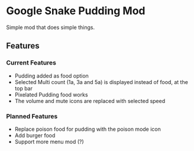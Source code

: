 # Google Snake Pudding Mod
Simple mod that does simple things.

## Features     
### Current Features
* Pudding added as food option
* Selected Multi count (1a, 3a and 5a) is displayed instead of food, at the top bar
* Pixelated Pudding food works
* The volume and mute icons are replaced with selected speed

### Planned Features
* Replace poison food for pudding with the poison mode icon
* Add burger food
* Support more menu mod (?)
